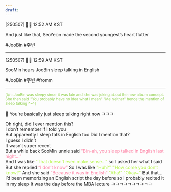 ```yaml
---
draft:
---
```

[250507] 🐣💭 12:52 AM KST

And just like that, SeoYeon made the second youngest’s heart flutter 

#JooBin #주빈
___

[250507] 🐣💭 12:59 AM KST

SooMin hears JooBin sleep talking in English

#JooBin #주빈 #fromm
___

<sup><font color="#92d050">[t/n: JooBin was sleepy since it was late and she was joking about the new album concept. She then said "You probably have no idea what I mean" "Me neither" hence the mention of sleep talking ^~^]</font></sup>

🫧 You're basically just sleep talking right now ㅋㅋㅋ

Oh right, did I ever mention this?  
I don’t remember if I told you  
But apparently I sleep talk in English too
Did I mention that?  
I guess I didn’t  
It wasn’t super recent  
But a while back
SooMin unnie said <font color="#fd83a5">“Bin-ah, you sleep talked in English last night…”</font>  
And I was like <font color="#b7f54c">"That doesn't even make sense…"</font> so I asked her what I said  
But she replied <font color="#fd83a5">“I don’t know”  </font>
So I was like <font color="#b7f54c">"Huh?" "How come you don’t know?" </font> 
And she said <font color="#fd83a5">“Because it was in English”  </font>
<font color="#b7f54c">"Aha!" </font>
<font color="#b7f54c">"Okay~"  </font>
But that…
I’d been memorizing an English script the day before
so I probably recited it in my sleep
It was the day before the MBA lecture 
ㅋㅋㄱㅋㄱㅋㄱㅋㄱㅋ